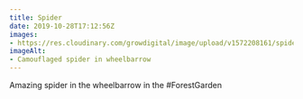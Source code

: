 ```yaml
---
title: Spider
date: 2019-10-28T17:12:56Z
images:
- https://res.cloudinary.com/growdigital/image/upload/v1572208161/spider-8D9B0FAE.jpg
imageAlt:
- Camouflaged spider in wheelbarrow
---
```


Amazing spider in the wheelbarrow in the #ForestGarden
